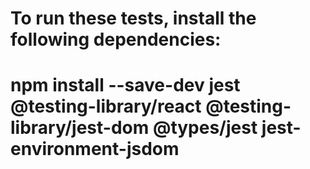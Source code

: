 
# To run these tests, install the following dependencies:
# npm install --save-dev jest @testing-library/react @testing-library/jest-dom @types/jest jest-environment-jsdom
